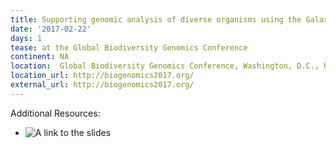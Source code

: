 ```yaml
---
title: Supporting genomic analysis of diverse organisms using the Galaxy framework
date: '2017-02-22'
days: 1
tease: at the Global Biodiversity Genomics Conference
continent: NA
location:  Global Biodiversity Genomics Conference, Washington, D.C., United States
location_url: http://biogenomics2017.org/
external_url: http://biogenomics2017.org/
---
```

Additional Resources:
- ![A link to the slides](https://speakerdeck.com/jxtx/bio-genomics-2017)
